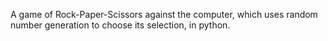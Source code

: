 A game of Rock-Paper-Scissors against the computer, which uses random number generation to choose its selection, in python.
